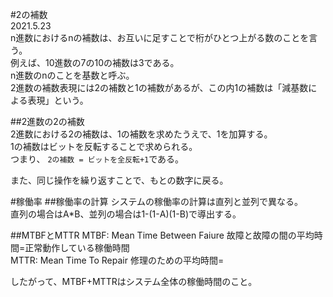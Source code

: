 #2の補数  
2021.5.23  
n進数におけるnの補数は、お互いに足すことで桁がひとつ上がる数のことを言う。  
例えば、10進数の7の10の補数は3である。  
n進数のnのことを基数と呼ぶ。   
2進数の補数表現には2の補数と1の補数があるが、この内1の補数は「減基数による表現」という。  
  
##2進数の2の補数  
2進数における2の補数は、1の補数を求めたうえで、1を加算する。  
1の補数はビットを反転することで求められる。  
つまり、  `2の補数 = ビットを全反転+1`である。  
  
また、同じ操作を繰り返すことで、もとの数字に戻る。  
  
#稼働率
##稼働率の計算
システムの稼働率の計算は直列と並列で異なる。  
直列の場合はA*B、並列の場合は1-(1-A)(1-B)で導出する。  
  
##MTBFとMTTR
MTBF: Mean Time Between Faiure 故障と故障の間の平均時間=正常動作している稼働時間  
MTTR: Mean Time To Repair 修理のための平均時間=  
  
したがって、MTBF+MTTRはシステム全体の稼働時間のこと。

